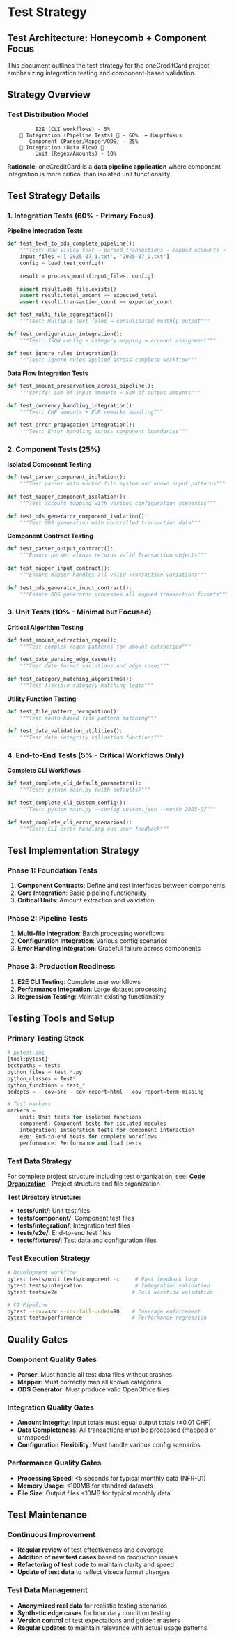 # Test Strategy

## Test Architecture: Honeycomb + Component Focus

This document outlines the test strategy for the oneCreditCard project, emphasizing integration testing and component-based validation.

## Strategy Overview

### Test Distribution Model
```
         E2E (CLI workflows) - 5%
    🍯 Integration (Pipeline Tests) 🍯 - 60%  ← Hauptfokus
       Component (Parser/Mapper/ODS) - 25%
    🍯 Integration (Data Flow) 🍯
         Unit (Regex/Amounts) - 10%
```

**Rationale**: oneCreditCard is a **data pipeline application** where component integration is more critical than isolated unit functionality.

## Test Strategy Details

### 1. Integration Tests (60% - Primary Focus)

**Pipeline Integration Tests**
```python
def test_text_to_ods_complete_pipeline():
    """Test: Raw Viseca text → parsed transactions → mapped accounts → ODS file"""
    input_files = ['2025-07_1.txt', '2025-07_2.txt']
    config = load_test_config()
    
    result = process_month(input_files, config)
    
    assert result.ods_file.exists()
    assert result.total_amount == expected_total
    assert result.transaction_count == expected_count

def test_multi_file_aggregation():
    """Test: Multiple text files → consolidated monthly output"""
    
def test_configuration_integration():
    """Test: JSON config → category mapping → account assignment"""
    
def test_ignore_rules_integration():
    """Test: Ignore rules applied across complete workflow"""
```

**Data Flow Integration Tests**
```python
def test_amount_preservation_across_pipeline():
    """Verify: Sum of input amounts = Sum of output amounts"""
    
def test_currency_handling_integration():
    """Test: CHF amounts + EUR remarks handling"""
    
def test_error_propagation_integration():
    """Test: Error handling across component boundaries"""
```

### 2. Component Tests (25%)

**Isolated Component Testing**
```python
def test_parser_component_isolation():
    """Test parser with mocked file system and known input patterns"""
    
def test_mapper_component_isolation():
    """Test account mapping with various configuration scenarios"""
    
def test_ods_generator_component_isolation():
    """Test ODS generation with controlled transaction data"""
```

**Component Contract Testing**
```python
def test_parser_output_contract():
    """Ensure parser always returns valid Transaction objects"""
    
def test_mapper_input_contract():
    """Ensure mapper handles all valid Transaction variations"""
    
def test_ods_generator_input_contract():
    """Ensure ODS generator processes all mapped transaction formats"""
```

### 3. Unit Tests (10% - Minimal but Focused)

**Critical Algorithm Testing**
```python
def test_amount_extraction_regex():
    """Test complex regex patterns for amount extraction"""
    
def test_date_parsing_edge_cases():
    """Test date format variations and edge cases"""
    
def test_category_matching_algorithms():
    """Test flexible category matching logic"""
```

**Utility Function Testing**
```python
def test_file_pattern_recognition():
    """Test month-based file pattern matching"""
    
def test_data_validation_utilities():
    """Test data integrity validation functions"""
```

### 4. End-to-End Tests (5% - Critical Workflows Only)

**Complete CLI Workflows**
```python
def test_complete_cli_default_parameters():
    """Test: python main.py (with defaults)"""
    
def test_complete_cli_custom_config():
    """Test: python main.py --config custom.json --month 2025-07"""
    
def test_complete_cli_error_scenarios():
    """Test: CLI error handling and user feedback"""
```

## Test Implementation Strategy

### Phase 1: Foundation Tests
1. **Component Contracts**: Define and test interfaces between components
2. **Core Integration**: Basic pipeline functionality
3. **Critical Units**: Amount extraction and validation

### Phase 2: Pipeline Tests
1. **Multi-file Integration**: Batch processing workflows
2. **Configuration Integration**: Various config scenarios
3. **Error Handling Integration**: Graceful failure across components

### Phase 3: Production Readiness
1. **E2E CLI Testing**: Complete user workflows
2. **Performance Integration**: Large dataset processing
3. **Regression Testing**: Maintain existing functionality

## Testing Tools and Setup

### Primary Testing Stack
```python
# pytest.ini
[tool:pytest]
testpaths = tests
python_files = test_*.py
python_classes = Test*
python_functions = test_*
addopts = --cov=src --cov-report=html --cov-report=term-missing

# Test markers
markers =
    unit: Unit tests for isolated functions
    component: Component tests for isolated modules
    integration: Integration tests for component interaction
    e2e: End-to-end tests for complete workflows
    performance: Performance and load tests
```

### Test Data Strategy

For complete project structure including test organization, see:
**[Code Organization](07-code-organization.md)** - Project structure and file organization

**Test Directory Structure:**
- **tests/unit/**: Unit test files
- **tests/component/**: Component test files  
- **tests/integration/**: Integration test files
- **tests/e2e/**: End-to-end test files
- **tests/fixtures/**: Test data and configuration files

### Test Execution Strategy
```bash
# Development workflow
pytest tests/unit tests/component -x     # Fast feedback loop
pytest tests/integration                 # Integration validation
pytest tests/e2e                        # Full workflow validation

# CI Pipeline
pytest --cov=src --cov-fail-under=90    # Coverage enforcement
pytest tests/performance                # Performance regression
```

## Quality Gates

### Component Quality Gates
- **Parser**: Must handle all test data files without crashes
- **Mapper**: Must correctly map all known categories
- **ODS Generator**: Must produce valid OpenOffice files

### Integration Quality Gates  
- **Amount Integrity**: Input totals must equal output totals (±0.01 CHF)
- **Data Completeness**: All transactions must be processed (mapped or unmapped)
- **Configuration Flexibility**: Must handle various config scenarios

### Performance Quality Gates
- **Processing Speed**: <5 seconds for typical monthly data (NFR-01)
- **Memory Usage**: <100MB for standard datasets
- **File Size**: Output files <10MB for typical monthly data

## Test Maintenance

### Continuous Improvement
- **Regular review** of test effectiveness and coverage
- **Addition of new test cases** based on production issues
- **Refactoring of test code** to maintain clarity and speed
- **Update of test data** to reflect Viseca format changes

### Test Data Management
- **Anonymized real data** for realistic testing scenarios
- **Synthetic edge cases** for boundary condition testing
- **Version control** of test expectations and golden masters
- **Regular updates** to maintain relevance with actual usage patterns